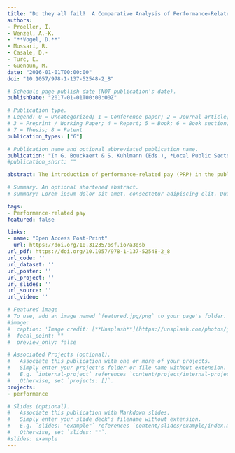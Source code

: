 ```yaml
---
title: "Do they all fail?  A Comparative Analysis of Performance-Related Pay Systems in Local Governments"
authors:
- Proeller, I.
- Wenzel, A.-K.
- "**Vogel, D.**"
- Mussari, R.
- Casale, D.-
- Turc, E.
- Guenoun, M.
date: "2016-01-01T00:00:00"
doi: "10.1057/978-1-137-52548-2_8"

# Schedule page publish date (NOT publication's date).
publishDate: "2017-01-01T00:00:00Z"

# Publication type.
# Legend: 0 = Uncategorized; 1 = Conference paper; 2 = Journal article;
# 3 = Preprint / Working Paper; 4 = Report; 5 = Book; 6 = Book section;
# 7 = Thesis; 8 = Patent
publication_types: ["6"]

# Publication name and optional abbreviated publication name.
publication: "In G. Bouckaert & S. Kuhlmann (Eds.), *Local Public Sector Reforms in Times of Crisis: National Trajectories and International Comparisons* (pp. 139--152). Manchester: Palgrave Macmillan"
#publication_short: ""

abstract: The introduction of performance-related pay (PRP) in the public sector has been one of the main trends in public management reform in the last two decades. However, it seems that PRP regimes have been loosened or even taken off the reform agenda, often with the notion that they were not used as planned, failed to deliver, and ultimately were stalled as being a control instrument incompatible with the existing administrative culture. Focusing on the local government level in Germany, France, and Italy, the authors explore the why PRP systems have failed to manifest a core position within in performance-oriented reform agendas. Diffusion and implementation practices in the three countries show significant differences, which have led to significant heterogeneity to as well as variance in the implementation of PRP.

# Summary. An optional shortened abstract.
# summary: Lorem ipsum dolor sit amet, consectetur adipiscing elit. Duis posuere tellus ac convallis placerat. Proin tincidunt magna sed ex sollicitudin condimentum.

tags:
- Performance-related pay
featured: false

links:
- name: "Open Access Post-Print"
  url: https://doi.org/10.31235/osf.io/a3qsb
url_pdf: https://doi.org/10.1057/978-1-137-52548-2_8
url_code: ''
url_dataset: ''
url_poster: ''
url_project: ''
url_slides: ''
url_source: ''
url_video: ''

# Featured image
# To use, add an image named `featured.jpg/png` to your page's folder. 
#image:
#  caption: 'Image credit: [**Unsplash**](https://unsplash.com/photos/jdD8gXaTZsc)'
#  focal_point: ""
#  preview_only: false

# Associated Projects (optional).
#   Associate this publication with one or more of your projects.
#   Simply enter your project's folder or file name without extension.
#   E.g. `internal-project` references `content/project/internal-project/index.md`.
#   Otherwise, set `projects: []`.
projects:
- performance

# Slides (optional).
#   Associate this publication with Markdown slides.
#   Simply enter your slide deck's filename without extension.
#   E.g. `slides: "example"` references `content/slides/example/index.md`.
#   Otherwise, set `slides: ""`.
#slides: example
---
```



